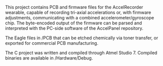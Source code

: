 This project contains PCB and firmware files for the AccelRecorder wearable, capable of recording tri-axial accelerations or, with firmware adjustments, communicating with a combined accelerometer/gyroscope chip. The byte-encoded output of the firmware can be parsed and interpreted with the PC-side software of the AccelPanel repository.

The Eagle files in /PCB that can be etched chemically via toner transfer, or exported for commercial PCB manufacturing.

The C project was written and compiled through Atmel Studio 7. Compiled binaries are available in /Hardware/Debug.